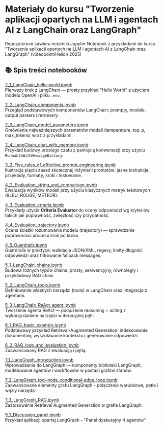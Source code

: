 # Materiały do kursu "Tworzenie aplikacji opartych na LLM i agentach AI z LangChain oraz LangGraph"

Repozytorium zawiera notatniki Jupyter Notebook z przykładami do kursu "Tworzenie aplikacji opartych na LLM i agentach AI z LangChain oraz LangGraph" (videopoint/Helion 2025)

## 📚 Spis treści notebooków

[2_1_LangChain_hello-world.ipynb](2_1_LangChain_hello-world.ipynb)  
Pierwszy krok z LangChain — prosty przykład "Hello World" z użyciem modelu OpenAI i pliku `.env`.

[2_2_LangChain_components.ipynb](2_2_LangChain_components.ipynb)  
Przegląd podstawowych komponentów LangChain: prompty, modele, output parsers i retrievery.

[2_3_LangChain_model_parameters.ipynb](2_3_LangChain_model_parameters.ipynb)  
Omówienie najważniejszych parametrów modeli (temperature, top_p, max_tokens) wraz z przykładami.

[2_4_LangChain_chat_with_memory.ipynb](2_4_LangChain_chat_with_memory.ipynb)  
Przykład budowy prostego czatu z pamięcią konwersacji przy użyciu `RunnableWithMessageHistory`.

[3_2_Five_rules_of_effective_prompt_engineering.ipynb](3_2_Five_rules_of_effective_prompt_engineering.ipynb)  
Ilustracja pięciu zasad skutecznej inżynierii promptów: jasne instrukcje, przykłady, formaty, kroki i testowanie.

[4_2_Evaluation_string_and_comparison.ipynb](4_2_Evaluation_string_and_comparison.ipynb)  
Ewaluacja wyników modeli przy użyciu klasycznych metryk tekstowych (BLEU, ROUGE, METEOR).

[4_3_Evaluation_criteria.ipynb](4_3_Evaluation_criteria.ipynb)  
Przykłady użycia **Criteria Evaluator** do oceny odpowiedzi wg kryteriów takich jak poprawność, zwięzłość czy przydatność.

[4_4_Evaluation_trajectory.ipynb](4_4_Evaluation_trajectory.ipynb)  
Ocena ścieżki rozumowania modelu (trajectory) — sprawdzanie poprawności procesu krok po kroku.

[4_5_Guardrails.ipynb](4_5_Guardrails.ipynb)  
Guardrails w praktyce: walidacja JSON/XML, regexy, limity długości odpowiedzi oraz filtrowanie fallback messages.

[5_1_LangChain_chains.ipynb](5_1_LangChain_chains.ipynb)  
Budowa różnych typów chains: prosty, sekwencyjny, równoległy i przykładowy RAG chain.

[5_2_LangChain_tools.ipynb](5_2_LangChain_tools.ipynb)  
Definiowanie własnych narzędzi (tools) w LangChain oraz integracja z agentami.

[5_3_LangChain_ReAct_agent.ipynb](5_3_LangChain_ReAct_agent.ipynb)  
Tworzenie agenta ReAct — połączenie reasoning + acting z wykorzystaniem narzędzi w iteracyjnej pętli.

[6_1_RAG_basic_example.ipynb](6_1_RAG_basic_example.ipynb)  
Podstawowy przykład Retrieval-Augmented Generation: indeksowanie dokumentów, wyszukiwanie kontekstu i generowanie odpowiedzi.

[6_2_RAG_loop_and_evaluation.ipynb](6_2_RAG_loop_and_evaluation.ipynb)  
Zaawansowany RAG z ewaluacją i pętlą.

[7_1_LangGraph_introduction.ipynb](7_1_LangGraph_introduction.ipynb)  
Wprowadzenie do LangGraph — komponenty biblioteki LangGraph, modelowanie agentów i workflowów w postaci grafów stanów.

[7_2_LangGraph_tool-node_conditional-edge_loop.ipynb](7_2_LangGraph_tool-node_conditional-edge_loop.ipynb)  
Zaawansowane elementy grafu LangGraph - połączenia warunkowe, pętle i węzły narzędzi.

[7_3_LangGraph_RAG.ipynb](7_3_LangGraph_RAG.ipynb)  
Zastosowanie Retrieval Augmented Generation w grafie LangGraph.

[9_1_Discussion_panel.ipynb](9_1_Discussion_panel.ipynb)  
Przykład aplikacji opartej LangGraph - "Panel dyskusyjny 4 agentów"
